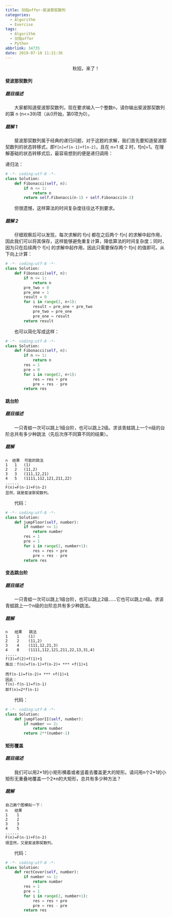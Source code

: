 ```yaml
---
title: 剑指offer-斐波那契数列
categories:
  - Algorithm
  - Exercise
tags:
  - Algorithm
  - 剑指offer
  - Python
abbrlink: 34735
date: 2019-07-10 11:21:36
---
```


<center>秋招，来了！</center>
<!--more-->

#### 斐波那契数列

##### 题目描述

　　大家都知道斐波那契数列，现在要求输入一个整数n，请你输出斐波那契数列的第 n (n<=39)项（从0开始，第0项为0）。

##### 题解 1

　　斐波那契数列属于经典的递归问题，对于这题的求解，我们首先要知道斐波那契数列的状态转移式，即`f[n]=f[n-1]+f[n-2]`，且在 n=1 或 2 时，f[n]=1。在理解基础的状态转移式后，最容易想到的便是递归调用：

递归法：

```python
# -*- coding:utf-8 -*-
class Solution:
    def Fibonacci(self, n):
        if n <= 1:
            return n
        return self.Fibonacci(n-1) + self.Fibonacci(n-2)
```

　　但很遗憾，这样算法的时间复杂度往往达不到要求。

##### 题解 2

　　仔细观察后可以发现，每次求解的 f[n] 都在之后两个 f[n] 的求解中起作用，因此我们可以将其保存，这样能够避免重复计算，降低算法的时间复杂度；同时，因为只在后续两个 f[n] 的求解中起作用，因此只需要保存两个 f[n] 的值即可。从下向上计算：

```python
# -*- coding:utf-8 -*-
class Solution:
    def Fibonacci(self, n):
        if n <= 1:
            return n
        pre_two = 0
        pre_one = 1
        result = 0
        for i in range(2, n+1):
            result = pre_one + pre_two
            pre_two = pre_one
            pre_one = result
        return result
```

　　也可以简化写成这样：

```python
# -*- coding:utf-8 -*-
class Solution:
    def Fibonacci(self, n):
        if n <= 1:
            return n
        res = 1
        pre = 0
        for i in range(2, n+1):
            res = res + pre
            pre = res - pre
        return res
```

#### 跳台阶

##### 题目描述

　　一只青蛙一次可以跳上1级台阶，也可以跳上2级。求该青蛙跳上一个n级的台阶总共有多少种跳法（先后次序不同算不同的结果）。

##### 题解

```
n  结果  可能的跳法
1   1   (1)
2   2   (11,2)
3   3   (111,12,21)
4   5   (1111,112,121,211,22)
......
F(n)=F(n-1)+F(n-2)
显然，就是斐波那契数列。
```

　　代码：

```python
# -*- coding:utf-8 -*-
class Solution:
    def jumpFloor(self, number):
        if number <= 1:
            return number
        res = 1
        pre = 1
        for i in range(2, number+1):
            res = res + pre
            pre = res - pre
        return res
```

#### 变态跳台阶

##### 题目描述

　　一只青蛙一次可以跳上1级台阶，也可以跳上2级……它也可以跳上n级。求该青蛙跳上一个n级的台阶总共有多少种跳法。

##### 题解

```
n   结果   跳法
1    1    (1)
2    2    (11,2)
3    4    (111,12,21,3)
4    8    (1111,112,121,211,22,13,31,4)
.....
f(3)=f(2)+f(1)+1
推出：f(n)=f(n-1)+f(n-2)+ *** +f(1)+1

而f(n-1)=f(n-2)+ *** +f(1)+1
因此：
f(n)-f(n-1)=f(n-1)
即f(n)=2*f(n-1)
```

　　代码：

```python
# -*- coding:utf-8 -*-
class Solution:
    def jumpFloorII(self, number):
        if number <= 2:
            return number
        return 2**(number-1)
```

#### 矩形覆盖

##### 题目描述

　　我们可以用2\*1的小矩形横着或者竖着去覆盖更大的矩形。请问用n个2\*1的小矩形无重叠地覆盖一个2\*n的大矩形，总共有多少种方法？

##### 题解

```
自己画个图模拟一下：
n   结果
1    1
2    2
3    3
4    5
......
F(n)=F(n-1)+F(n-2)
很显然，又是斐波那契数列。
```

　　代码：

```python
# -*- coding:utf-8 -*-
class Solution:
    def rectCover(self, number):
        if number <= 1:
            return number
        res = 1
        pre = 1
        for i in range(2, number+1):
            res = res + pre
            pre = res - pre
        return res
```